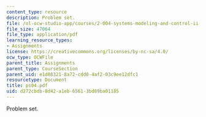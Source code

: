 ```yaml
---
content_type: resource
description: Problem set.
file: /ol-ocw-studio-app/courses/2-004-systems-modeling-and-control-ii-fall-2007/d272cbdb8d42a1eb65613bd89ba01185_ps04.pdf
file_size: 47064
file_type: application/pdf
learning_resource_types:
- Assignments
license: https://creativecommons.org/licenses/by-nc-sa/4.0/
ocw_type: OCWFile
parent_title: Assignments
parent_type: CourseSection
parent_uid: e1d08321-8a72-cdd0-4af2-03c9ee12dfc1
resourcetype: Document
title: ps04.pdf
uid: d272cbdb-8d42-a1eb-6561-3bd89ba01185
---
```

Problem set.